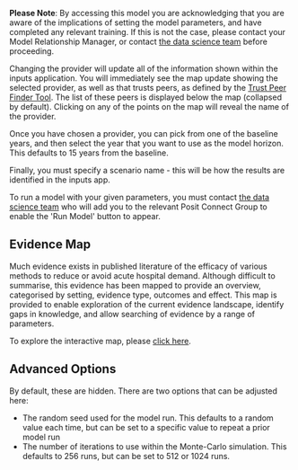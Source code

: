 **Please Note**: By accessing this model you are acknowledging that you
are aware of the implications of setting the model parameters, and have
completed any relevant training. If this is not the case, please contact
your Model Relationship Manager, or contact [the data science
team](mlcsu.su.datascience@nhs.net) before proceeding.

Changing the provider will update all of the information shown within
the inputs application. You will immediately see the map update showing
the selected provider, as well as that trusts peers, as defined by the
[Trust Peer Finder
Tool](https://app.powerbi.com/view?r=eyJrIjoiMjdiOWQ4YTktNmNiNC00MmIwLThjNzktNWVmMmJmMzllNmViIiwidCI6IjUwZjYwNzFmLWJiZmUtNDAxYS04ODAzLTY3Mzc0OGU2MjllMiIsImMiOjh9).
The list of these peers is displayed below the map (collapsed by
default). Clicking on any of the points on the map will reveal the name
of the provider.

Once you have chosen a provider, you can pick from one of the baseline
years, and then select the year that you want to use as the model
horizon. This defaults to 15 years from the baseline.

Finally, you must specify a scenario name - this will be how the results
are identified in the inputs app.

To run a model with your given parameters, you must contact [the data science
team](mlcsu.su.datascience@nhs.net) who will add you to the relevant Posit Connect 
Group to enable the 'Run Model' button to appear.

## Evidence Map

Much evidence exists in published literature of the efficacy of various
methods to reduce or avoid acute hospital demand. Although difficult to
summarise, this evidence has been mapped to provide an overview,
categorised by setting, evidence type, outcomes and effect. This map is
provided to enable exploration of the current evidence landscape,
identify gaps in knowledge, and allow searching of evidence by a range
of parameters.

To explore the interactive map, please [click
here](https://connect.strategyunitwm.nhs.uk/nhp_evidence_map/).

## Advanced Options

By default, these are hidden. There are two options that can be adjusted
here:

-   The random seed used for the model run. This defaults to a random
    value each time, but can be set to a specific value to repeat a
    prior model run
-   The number of iterations to use within the Monte-Carlo simulation.
    This defaults to 256 runs, but can be set to 512 or 1024 runs.
